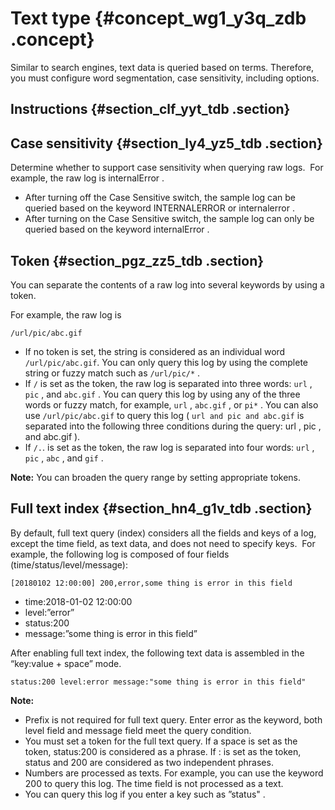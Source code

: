 # Text type {#concept_wg1_y3q_zdb .concept}

Similar to search engines, text data is queried based on terms. Therefore, you must configure word segmentation, case sensitivity, including options.

## Instructions {#section_clf_yyt_tdb .section}

## Case sensitivity {#section_ly4_yz5_tdb .section}

Determine whether to support case sensitivity when querying raw logs.  For example, the raw log is internalError .

-   After turning off the Case Sensitive switch, the sample log can be queried based on the keyword INTERNALERROR or internalerror .
-   After turning on the Case Sensitive switch, the sample log can only be queried based on the keyword internalError .

## Token {#section_pgz_zz5_tdb .section}

You can separate the contents of a raw log into several keywords by using a token.

For example, the raw log is

```
/url/pic/abc.gif
```

-   If no token is set, the string is considered as an individual word `/url/pic/abc.gif`. You can only query this log by using the complete string or fuzzy match such as `/url/pic/*` .
-   If `/` is set as the token, the raw log is separated into three words: `url` , `pic` , and `abc.gif` . You can query this log by using any of the three words or fuzzy match, for example, `url` , `abc.gif` , or `pi*` . You can also use `/url/pic/abc.gif` to query this log \( `url and pic and abc.gif` is separated into the following three conditions during the query: url , pic , and abc.gif \).
-   If `/.`. is set as the token, the raw log is separated into four words: `url` , `pic` , `abc` , and `gif` .

**Note:** You can broaden the query range by setting appropriate tokens.

## Full text index {#section_hn4_g1v_tdb .section}

By default, full text query \(index\) considers all the fields and keys of a log, except the time field, as text data, and does not need to specify keys.  For example, the following log is composed of four fields \(time/status/level/message\):

```
[20180102 12:00:00] 200,error,some thing is error in this field
```

-   time:2018-01-02 12:00:00
-   level:”error”
-   status:200
-   message:”some thing is error in this field”

After enabling full text index, the following text data is assembled in the “key:value + space” mode.

```
status:200 level:error message:"some thing is error in this field"
```

**Note:** 

-   Prefix is not required for full text query. Enter error as the keyword, both level field and message field meet the query condition.
-   You must set a token for the full text query. If a space is set as the token, status:200 is considered as a phrase. If : is set as the token, status and 200 are considered as two independent phrases.
-   Numbers are processed as texts. For example, you can use the keyword 200 to query this log. The time field is not processed as a text.
-   You can query this log if you enter a key such as ”status" .

